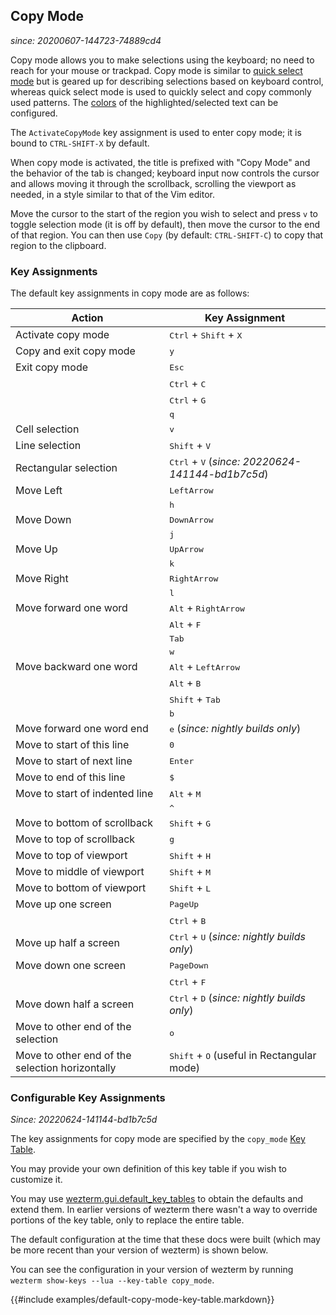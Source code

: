 ## Copy Mode

*since: 20200607-144723-74889cd4*

Copy mode allows you to make selections using the keyboard; no need to reach
for your mouse or trackpad.  Copy mode is similar to [quick select
  mode](quickselect.md) but is geared up for describing selections based on
keyboard control, whereas quick select mode is used to quickly select and
copy commonly used patterns. The [colors](config/appearance.md#defining-your-own-colors)
of the highlighted/selected text can be configured.

The `ActivateCopyMode` key assignment is used to enter copy mode; it is
bound to `CTRL-SHIFT-X` by default.

When copy mode is activated, the title is prefixed with "Copy Mode" and
the behavior of the tab is changed; keyboard input now controls the
cursor and allows moving it through the scrollback, scrolling the viewport
as needed, in a style similar to that of the Vim editor.

Move the cursor to the start of the region you wish to select and press `v` to
toggle selection mode (it is off by default), then move the cursor to the end
of that region.  You can then use `Copy` (by default: `CTRL-SHIFT-C`) to copy
that region to the clipboard.

### Key Assignments

The default key assignments in copy mode are as follows:

| Action  |  Key Assignment |
|---------|-------------------|
| Activate copy mode | <kbd>Ctrl</kbd> + <kbd>Shift</kbd> + <kbd>X</kbd> |
| Copy and exit copy mode | <kbd>y</kbd> |
| Exit copy mode | <kbd>Esc</kbd>      |
|                | <kbd>Ctrl</kbd> + <kbd>C</kbd>   |
|                | <kbd>Ctrl</kbd> + <kbd>G</kbd>   |
|                | <kbd>q</kbd>        |
| Cell selection | <kbd>v</kbd> |
| Line selection | <kbd>Shift</kbd> + <kbd>V</kbd> |
| Rectangular selection | <kbd>Ctrl</kbd> + <kbd>V</kbd> (*since: 20220624-141144-bd1b7c5d*)|
| Move Left      | <kbd>LeftArrow</kbd> |
|                | <kbd>h</kbd>        |
| Move Down      | <kbd>DownArrow</kbd> |
|                | <kbd>j</kbd>        |
| Move Up        | <kbd>UpArrow</kbd>  |
|                | <kbd>k</kbd>        |
| Move Right     | <kbd>RightArrow</kbd> |
|                | <kbd>l</kbd>         |
| Move forward one word | <kbd>Alt</kbd> + <kbd>RightArrow</kbd> |
|                       | <kbd>Alt</kbd> + <kbd>F</kbd>          |
|                       | <kbd>Tab</kbd>            |
|                       | <kbd>w</kbd>              |
| Move backward one word| <kbd>Alt</kbd> + <kbd>LeftArrow</kbd> |
|                       | <kbd>Alt</kbd> + <kbd>B</kbd>         |
|                       | <kbd>Shift</kbd> + <kbd>Tab</kbd>     |
|                       | <kbd>b</kbd>             |
| Move forward one word end    | <kbd>e</kbd> (*since: nightly builds only*)|
| Move to start of this line     | <kbd>0</kbd> |
| Move to start of next line     | <kbd>Enter</kbd> |
| Move to end of this line       | <kbd>$</kbd> |
| Move to start of indented line | <kbd>Alt</kbd> + <kbd>M</kbd> |
|                                | <kbd>^</kbd> |
| Move to bottom of scrollback   | <kbd>Shift</kbd> + <kbd>G</kbd> |
| Move to top of scrollback      | <kbd>g</kbd> |
| Move to top of viewport        | <kbd>Shift</kbd> + <kbd>H</kbd> |
| Move to middle of viewport     | <kbd>Shift</kbd> + <kbd>M</kbd> |
| Move to bottom of viewport     | <kbd>Shift</kbd> + <kbd>L</kbd> |
| Move up one screen             | <kbd>PageUp</kbd> |
|                                | <kbd>Ctrl</kbd> + <kbd>B</kbd> |
| Move up half a screen          | <kbd>Ctrl</kbd> + <kbd>U</kbd> (*since: nightly builds only*)|
| Move down one screen           | <kbd>PageDown</kbd> |
|                                | <kbd>Ctrl</kbd> + <kbd>F</kbd>   |
| Move down half a screen        | <kbd>Ctrl</kbd> + <kbd>D</kbd> (*since: nightly builds only*)|
| Move to other end of the selection| <kbd>o</kbd> |
| Move to other end of the selection horizontally| <kbd>Shift</kbd> + <kbd>O</kbd> (useful in Rectangular mode) |

### Configurable Key Assignments

*Since: 20220624-141144-bd1b7c5d*

The key assignments for copy mode are specified by the `copy_mode` [Key Table](config/key-tables.md).

You may provide your own definition of this key table if you wish to customize
it.

You may use
[wezterm.gui.default_key_tables](config/lua/wezterm.gui/default_key_tables.md)
to obtain the defaults and extend them. In earlier versions of wezterm there
wasn't a way to override portions of the key table, only to replace the entire
table.

The default configuration at the time that these docs were built (which
may be more recent than your version of wezterm) is shown below.

You can see the configuration in your version of wezterm by running
`wezterm show-keys --lua --key-table copy_mode`.

{{#include examples/default-copy-mode-key-table.markdown}}
